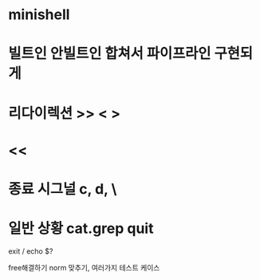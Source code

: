 # minishell


# 빌트인 안빌트인 합쳐서 파이프라인 구현되게

# 리다이렉션      >> < >

# <<
# 종료 시그널 c, d, \
# 일반 상황 cat.grep quit

exit / echo $?



free해결하기
norm 맞추기,
여러가지 테스트 케이스
